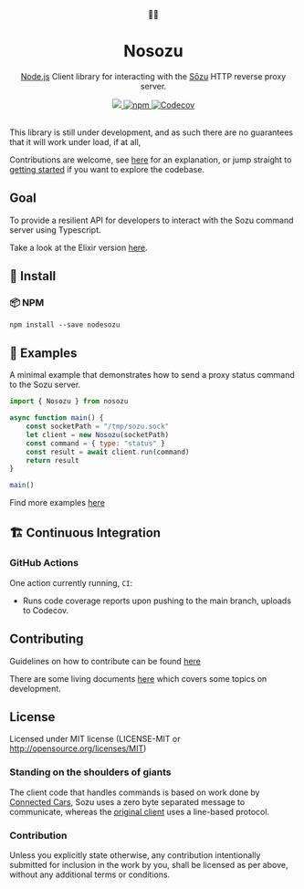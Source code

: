 <div align="center">
  🎋🐼 
</div>

<h1 align="center">
   Nosozu 
</h1>

<p align="center">
    <a href="https://nodejs.org/en/">Node.js</a> Client library for interacting with the <a href="https://github.com/sozu-proxy/sozu">Sōzu</a> HTTP reverse proxy server.
</p>

<div align="center">
  <a alt="GitHub Workflow Status" href="https://github.com/davidmaceachern/nosozu/actions">
    <img  src="https://img.shields.io/github/workflow/status/davidmaceachern/nosozu/CI">
  </a>
  <a alt="NPM Package Version" href="https://www.npmjs.com/package/nosozu">
    <img alt="npm" src="https://img.shields.io/npm/v/nosozu">
  </a>
  <a alt="Code Coverage" href="https://codecov.io/gh/davidmaceachern/nosozu#">
    <img alt="Codecov" src="https://img.shields.io/codecov/c/github/davidmaceachern/nosozu">
  </a>
</div>
<br />

This library is still under development, and as such there are no guarantees that it will work under load, if at all,

Contributions are welcome, see [here](https://github.com/davidmaceachern/nosozu#contributing) for an explanation, or jump straight to [getting started](https://github.com/davidmaceachern/nosozu/blob/main/doc/how-to-get-started-developing.md) if you want to explore the codebase.

##  Goal

To provide a resilient API for developers to interact with the Sozu command server using Typescript.

Take a look at the Elixir version [here](https://github.com/evuez/exsozu).

## 💾 Install

### 📦 NPM

`npm install --save nodesozu`

## 🏓 Examples

A minimal example that demonstrates how to send a proxy status command to the Sozu server.

```javascript
import { Nosozu } from nosozu

async function main() {
    const socketPath = "/tmp/sozu.sock"
    let client = new Nosozu(socketPath)
    const command = { type: "status" }
    const result = await client.run(command)
    return result
}

main()
```

Find more examples [here](https://github.com/davidmaceachern/nosozu/blob/main/examples)

## 🏗️ Continuous Integration

### GitHub Actions

One action currently running, `CI`: 
- Runs code coverage reports upon pushing to the main branch, uploads to Codecov.

## Contributing

Guidelines on how to contribute can be found [here](https://github.com/davidmaceachern/nosozu/blob/main/.github/CONTRIBUTING.md)

There are some living documents [here](https://github.com/davidmaceachern/nosozu/blob/main/doc) which covers some topics on development.

## License

Licensed under MIT license (LICENSE-MIT or http://opensource.org/licenses/MIT)

### Standing on the shoulders of giants

The client code that handles commands is based on work done by [Connected Cars](https://connectedcars.dk/), Sozu uses a zero byte separated message to communicate, whereas the [original client](https://github.com/tlbdk/node-json-protocol) uses a line-based protocol.

### Contribution

Unless you explicitly state otherwise, any contribution intentionally submitted for inclusion in the work by you, shall be licensed as per above, without any additional terms or conditions.
